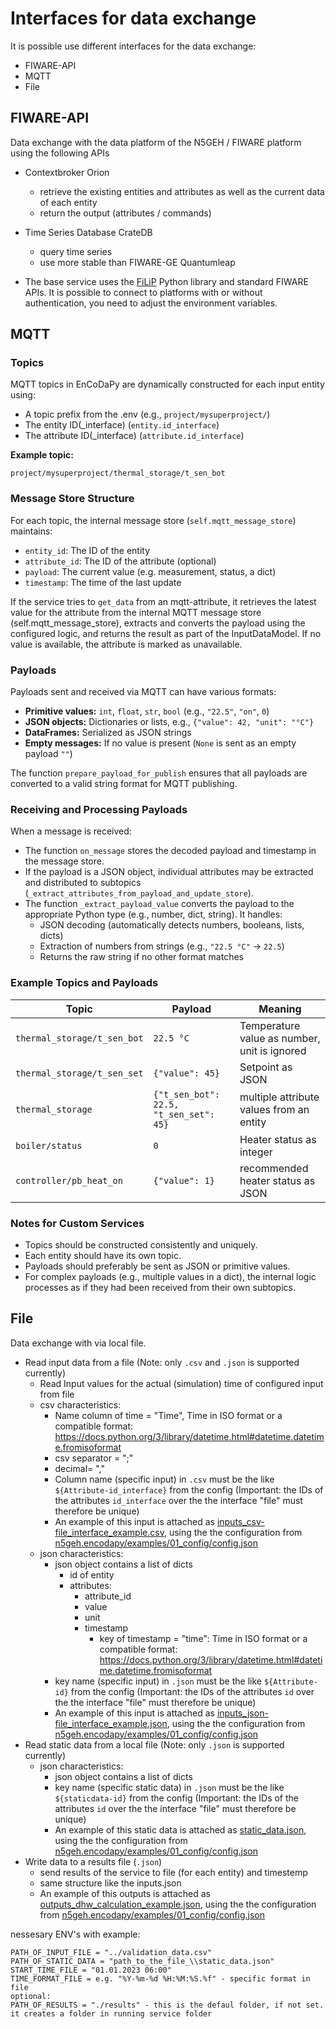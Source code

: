 # Interfaces for data exchange

It is possible use different interfaces for the data exchange:

- FIWARE-API
- MQTT
- File

## FIWARE-API

Data exchange with the data platform of the N5GEH / FIWARE platform using the following APIs

- Contextbroker Orion
  - retrieve the existing entities and attributes as well as the current data of each entity
  - return the output (attributes / commands)
- Time Series Database CrateDB
  - query time series
  - use more stable than FIWARE-GE Quantumleap

- The base service uses the [FiLiP](https://github.com/RWTH-EBC/FiLiP/tree/master/examples) Python library and standard FIWARE APIs. It is possible to connect to platforms with or without authentication, you need to adjust the environment variables.

## MQTT

### Topics

MQTT topics in EnCoDaPy are dynamically constructed for each input entity using:

- A topic prefix from the .env (e.g., `project/mysuperproject/`)
- The entity ID(_interface) (`entity.id_interface`)
- The attribute ID(_interface) (`attribute.id_interface`)

**Example topic:**

```
project/mysuperproject/thermal_storage/t_sen_bot
```

### Message Store Structure

For each topic, the internal message store (`self.mqtt_message_store`) maintains:

- `entity_id`: The ID of the entity
- `attribute_id`: The ID of the attribute (optional)
- `payload`: The current value (e.g. measurement, status, a dict)
- `timestamp`: The time of the last update

If the service tries to `get_data` from an mqtt-attribute, it retrieves the latest value for the attribute from the internal MQTT message store (self.mqtt_message_store), extracts and converts the payload using the configured logic, and returns the result as part of the InputDataModel. If no value is available, the attribute is marked as unavailable.

### Payloads

Payloads sent and received via MQTT can have various formats:

- **Primitive values:** `int`, `float`, `str`, `bool` (e.g., `"22.5"`, `"on"`, `0`)
- **JSON objects:** Dictionaries or lists, e.g., `{"value": 42, "unit": "°C"}`
- **DataFrames:** Serialized as JSON strings
- **Empty messages:** If no value is present (`None` is sent as an empty payload `""`)

The function `prepare_payload_for_publish` ensures that all payloads are converted to a valid string format for MQTT publishing.

### Receiving and Processing Payloads

When a message is received:

- The function `on_message` stores the decoded payload and timestamp in the message store.
- If the payload is a JSON object, individual attributes may be extracted and distributed to subtopics (`_extract_attributes_from_payload_and_update_store`).
- The function `_extract_payload_value` converts the payload to the appropriate Python type (e.g., number, dict, string). It handles:
  - JSON decoding (automatically detects numbers, booleans, lists, dicts)
  - Extraction of numbers from strings (e.g., `"22.5 °C"` → `22.5`)
  - Returns the raw string if no other format matches

### Example Topics and Payloads

| Topic                         | Payload                                  | Meaning                                      |
|-------------------------------|------------------------------------------|----------------------------------------------|
| `thermal_storage/t_sen_bot`   | `22.5 °C`                                | Temperature value as number, unit is ignored |
| `thermal_storage/t_sen_set`   | `{"value": 45}`                          | Setpoint as JSON                             |
| `thermal_storage`             | `{"t_sen_bot": 22.5, "t_sen_set": 45}`   | multiple attribute values from an entity     |
| `boiler/status`               | `0`                                      | Heater status as integer                     |
| `controller/pb_heat_on`       | `{"value": 1}`                           | recommended heater status as JSON            |

### Notes for Custom Services

- Topics should be constructed consistently and uniquely.
- Each entity should have its own topic.
- Payloads should preferably be sent as JSON or primitive values.
- For complex payloads (e.g., multiple values in a dict), the internal logic processes as if they had been received from their own subtopics.

## File

Data exchange with via local file.

- Read input data from a file (Note: only `.csv` and `.json` is supported currently)
  - Read Input values for the actual (simulation) time of configured input from file
  - csv characteristics:
    - Name column of time = "Time", Time in ISO format or a compatible format: https://docs.python.org/3/library/datetime.html#datetime.datetime.fromisoformat
    - csv separator = ";"
    - decimal= ","
    - Column name (specific input) in `.csv` must be the like `${Attribute-id_interface}` from the config (Important: the IDs of the attributes `id_interface` over the the interface "file" must therefore be unique)
    - An example of this input is attached as [inputs_csv-file_interface_example.csv](./inputs_csv-file_interface_example.csv), using the the configuration from [n5geh.encodapy/examples/01_config/config.json](./../01_config/config.json)
  - json characteristics:
    - json object contains a list of dicts
      - id of entity 
      - attributes:   
        - attribute_id
        - value
        - unit
        - timestamp 
            - key of timestamp = "time": Time in ISO format or a compatible format: https://docs.python.org/3/library/datetime.html#datetime.datetime.fromisoformat
    - key name (specific input) in `.json` must be the like `${Attribute-id}` from the config (Important: the IDs of the attributes `id` over the the interface "file" must therefore be unique)
    - An example of this input is attached as [inputs_json-file_interface_example.json](./inputs_json-file_interface_example.json), using the the configuration from [n5geh.encodapy/examples/01_config/config.json](./../01_config/config.json)
- Read static data from a local file (Note: only `.json` is supported currently)
  - json characteristics:
    - json object contains a list of dicts
    - key name (specific static data) in `.json` must be the like `${staticdata-id}` from the config (Important: the IDs of the attributes `id` over the the interface "file" must therefore be unique)
    - An example of this static data is attached as [static_data.json](./static_data.json), using the the configuration from [n5geh.encodapy/examples/01_config/config.json](./../01_config/config.json)
- Write data to a results file (`.json`)
  - send results of the service to file (for each entity) and timestemp
  - same structure like the inputs.json
  - An example of this outputs is attached as [outputs_dhw_calculation_example.json](./outputs_dhw_calculation_example.json), using the the configuration from [n5geh.encodapy/examples/01_config/config.json](./../01_config/config.json)

nessesary ENV's with example:

```
PATH_OF_INPUT_FILE = "../validation_data.csv"
PATH_OF_STATIC_DATA = "path_to_the_file_\\static_data.json"
START_TIME_FILE = "01.01.2023 06:00"
TIME_FORMAT_FILE = e.g. "%Y-%m-%d %H:%M:%S.%f" - specific format in file
optional:
PATH_OF_RESULTS = "./results" - this is the defaul folder, if not set. it creates a folder in running service folder

```
